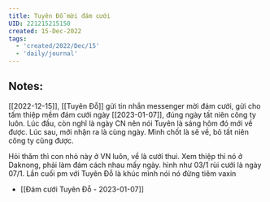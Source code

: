 ```yaml
---
title: Tuyên Đỗ mời đám cưới
UID: 221215215150
created: 15-Dec-2022
tags:
  - 'created/2022/Dec/15'
  - 'daily/journal'
---
```

## Notes:
[[2022-12-15]], [[Tuyên Đỗ]] gửi tin nhắn messenger mời đám cưới, gửi cho tấm thiệp mềm đám cưới ngày [[2023-01-07]], đúng ngày tất niên công ty luôn. Lúc đầu, còn nghĩ là ngày CN nên nói Tuyên là sáng hôm đó mới về được. Lúc sau, mới nhận ra là cùng ngày. Mình chốt là sẽ về, bỏ tất niên công ty cũng được.

Hỏi thăm thì con nhỏ này ở VN luôn, về là cưới thui. Xem thiệp thì nó ở Daknong, phải làm đám cách nhau mấy ngày. hình như 03/1 rùi cưới là ngày 07/1. Lần cuối pm với Tuyên Đỗ là khúc mình nói nó đừng tiêm vaxin


- [[Đám cưới Tuyên Đỗ - 2023-01-07]]